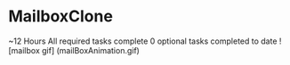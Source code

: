 # MailboxClone

~12 Hours
All required tasks complete
0 optional tasks completed to date
![mailbox gif] (mailBoxAnimation.gif)
